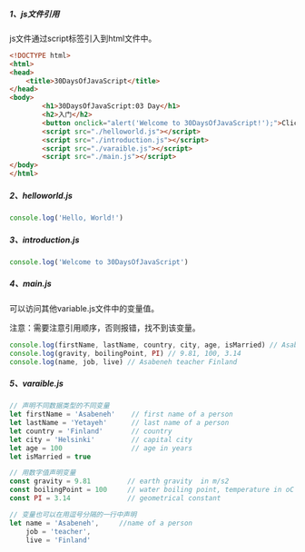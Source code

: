 ##### 1、js文件引用

js文件通过script标签引入到html文件中。

```html
<!DOCTYPE html>
<html>
<head>
    <title>30DaysOfJavaScript</title>
</head>
<body>
        <h1>30DaysOfJavaScript:03 Day</h1>
        <h2>入门</h2>
        <button onclick="alert('Welcome to 30DaysOfJavaScript!');">Click Me</button>
        <script src="./helloworld.js"></script>
        <script src="./introduction.js"></script>
        <script src="./varaible.js"></script>
        <script src="./main.js"></script>
</body>
</html>
```

##### 2、helloworld.js

```js
console.log('Hello, World!')
```

##### 3、introduction.js

```js
console.log('Welcome to 30DaysOfJavaScript')
```

##### 4、main.js

可以访问其他variable.js文件中的变量值。

注意：需要注意引用顺序，否则报错，找不到该变量。

```js
console.log(firstName, lastName, country, city, age, isMarried) // Asabeneh Yetayeh Finland Helsinki 100 true
console.log(gravity, boilingPoint, PI) // 9.81, 100, 3.14
console.log(name, job, live) // Asabeneh teacher Finland
```

##### 5、varaible.js

```js
// 声明不同数据类型的不同变量 
let firstName = 'Asabeneh'    // first name of a person
let lastName = 'Yetayeh'      // last name of a person
let country = 'Finland'       // country
let city = 'Helsinki'         // capital city
let age = 100                 // age in years
let isMarried = true

// 用数字值声明变量
const gravity = 9.81         // earth gravity  in m/s2
const boilingPoint = 100     // water boiling point, temperature in oC
const PI = 3.14              // geometrical constant

// 变量也可以在用逗号分隔的一行中声明  
let name = 'Asabeneh',     //name of a person
  	job = 'teacher',
  	live = 'Finland'
```

